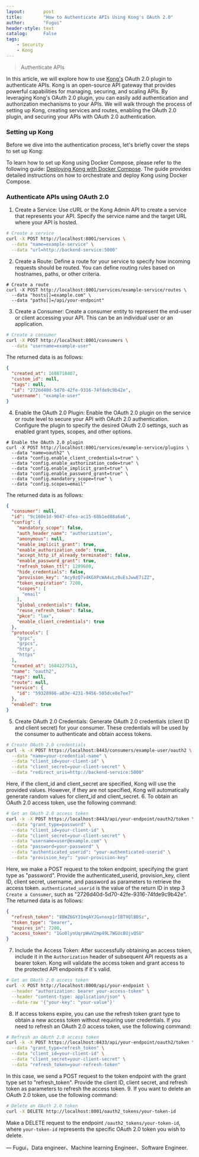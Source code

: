 ```yaml
---
layout:       post
title:        "How to Authenticate APIs Using Kong's OAuth 2.0"
author:       "Fugui"
header-style: text
catalog:      False
tags:
    - Security
    - Kong
---
```


> Authenticate APIs

In this article, we will explore how to use [Kong's](https://github.com/Kong/kong) OAuth 2.0 plugin to authenticate APIs. Kong is an open-source API gateway that provides powerful capabilities for managing, securing, and scaling APIs. By leveraging Kong's OAuth 2.0 plugin, you can easily add authentication and authorization mechanisms to your APIs. We will walk through the process of setting up Kong, creating services and routes, enabling the OAuth 2.0 plugin, and securing your APIs with OAuth 2.0 authentication.

### Setting up Kong

Before we dive into the authentication process, let's briefly cover the steps to set up Kong:

To learn how to set up Kong using Docker Compose, please refer to the following guide: [Deploying Kong with Docker Compose](https://fuguixing.github.io/2023/05/03/kong-deploy/). The guide provides detailed instructions on how to orchestrate and deploy Kong using Docker Compose.

### Authenticate APIs using OAuth 2.0

1. Create a Service: Use cURL or the Kong Admin API to create a service that represents your API. Specify the service name and the target URL where your API is hosted.
```bash
# Create a service
curl -X POST http://localhost:8001/services \
  --data "name=example-service" \
  --data "url=http://backend-service:5000"
```  
2. Create a Route: Define a route for your service to specify how incoming requests should be routed. You can define routing rules based on hostnames, paths, or other criteria.
```
# Create a route
curl -X POST http://localhost:8001/services/example-service/routes \
  --data "hosts[]=example.com" \
  --data "paths[]=/api/your-endpoint"
```
3. Create a Consumer: Create a consumer entity to represent the end-user or client accessing your API. This can be an individual user or an application.
```bash
# Create a consumer
curl -X POST http://localhost:8001/consumers \
  --data "username=example-user"
```  
The returned data is as follows:
```json
{
  "created_at": 1688718407,
  "custom_id": null,
  "tags": null,
  "id": "2726d40d-5d70-42fe-9316-74fde9c9b42e",
  "username": "example-user"
}
```
4. Enable the OAuth 2.0 Plugin: Enable the OAuth 2.0 plugin on the service or route level to secure your API with OAuth 2.0 authentication. Configure the plugin to specify the desired OAuth 2.0 settings, such as enabled grant types, scopes, and other options.
```
# Enable the OAuth 2.0 plugin
curl -X POST http://localhost:8001/services/example-service/plugins \
  --data "name=oauth2" \
  --data "config.enable_client_credentials=true" \
  --data "config.enable_authorization_code=true" \
  --data "config.enable_implicit_grant=true" \
  --data "config.enable_password_grant=true" \
  --data "config.mandatory_scope=true" \
  --data "config.scopes=email"
```
The returned data is as follows:
```json
{
  "consumer": null,
  "id": "9c160e1d-9047-4fea-ac15-68b1ed88a6a6",
  "config": {
    "mandatory_scope": false,
    "auth_header_name": "authorization",
    "anonymous": null,
    "enable_implicit_grant": true,
    "enable_authorization_code": true,
    "accept_http_if_already_terminated": false,
    "enable_password_grant": true,
    "refresh_token_ttl": 1209600,
    "hide_credentials": false,
    "provision_key": "Acy9zQ7v4KGXPcWA4vLz0uEsJwwE7iZZ",
    "token_expiration": 7200,
    "scopes": [
      "email"
    ],
    "global_credentials": false,
    "reuse_refresh_token": false,
    "pkce": "lax",
    "enable_client_credentials": true
  },
  "protocols": [
    "grpc",
    "grpcs",
    "http",
    "https"
  ],
  "created_at": 1684227513,
  "name": "oauth2",
  "tags": null,
  "route": null,
  "service": {
    "id": "59328986-a83e-4231-9456-505dce8e7ee7"
  },
  "enabled": true
}
```
5. Create OAuth 2.0 Credentials: Generate OAuth 2.0 credentials (client ID and client secret) for your consumer. These credentials will be used by the consumer to authenticate and obtain access tokens.
```bash
# Create OAuth 2.0 credentials
curl -k -X POST https://localhost:8443/consumers/example-user/oauth2 \
  --data "name=your-credential-name" \
  --data "client_id=your-client-id" \
  --data "client_secret=your-client-secret" \
  --data "redirect_uris=http://backend-service:5000"
```
Here, if the client_id and client_secret are specified, Kong will use the provided values. However, if they are not specified, Kong will automatically generate random values for client_id and client_secret.
6. To obtain an OAuth 2.0 access token, use the following command:
```bash
# Get an OAuth 2.0 access token
curl -k -X POST https://localhost:8443/api/your-endpoint/oauth2/token \
  --data "grant_type=password" \
  --data "client_id=your-client-id" \
  --data "client_secret=your-client-secret" \
  --data "username=user@example.com" \
  --data "password=your-password" \
  --data "authenticated_userid": "your-authenticated-userid" \
  --data "provision_key": "your-provision-key"
```
Here, we make a POST request to the token endpoint, specifying the grant type as "password". Provide the authenticated_userid, provision_key, client ID, client secret, username, and password as parameters to retrieve the access token. `authenticated_userid` is the value of the return ID in step 3 `Create a Consumer`, such as "2726d40d-5d70-42fe-9316-74fde9c9b42e".
The returned data is as follows:
```json
{
  "refresh_token": "8BWZ6GY31mqAYJGvnoxp1rIBT9QlBBSz",
  "token_type": "bearer",
  "expires_in": 7200,
  "access_token": "1Go0lynUqrpWwV2mp49L7WGUc8UjvQSU"
}
```
7. Include the Access Token: After successfully obtaining an access token, include it in the `Authorization` header of subsequent API requests as a bearer token. Kong will validate the access token and grant access to the protected API endpoints if it's valid.
```bash
# Get an OAuth 2.0 access token
curl -X POST http://localhost:8000/api/your-endpoint \
  --header "authorization: bearer your-access-token" \
  --header "content-type: application/json" \
  --data-raw '{"your-key": "your-value"}'
```
8. If access tokens expire, you can use the refresh token grant type to obtain a new access token without requiring user credentials. If you need to refresh an OAuth 2.0 access token, use the following command:
```bash
# Refresh an OAuth 2.0 access token
curl -k -X POST https://localhost:8433/api/your-endpoint/oauth2/token \
  --data "grant_type=refresh_token" \
  --data "client_id=your-client-id" \
  --data "client_secret=your-client-secret" \
  --data "refresh_token=your-refresh-token"
```
In this case, we send a POST request to the token endpoint with the grant type set to "refresh_token". Provide the client ID, client secret, and refresh token as parameters to refresh the access token.
9. If you want to delete an OAuth 2.0 token, use the following command:
```bash
# Delete an OAuth 2.0 token
curl -X DELETE http://localhost:8001/oauth2_tokens/your-token-id
```
Make a DELETE request to the endpoint `/oauth2_tokens/your-token-id`, where `your-token-id` represents the specific OAuth 2.0 token you wish to delete.

— Fugui，Data engineer、Machine learning Engineer、Software Engineer.
